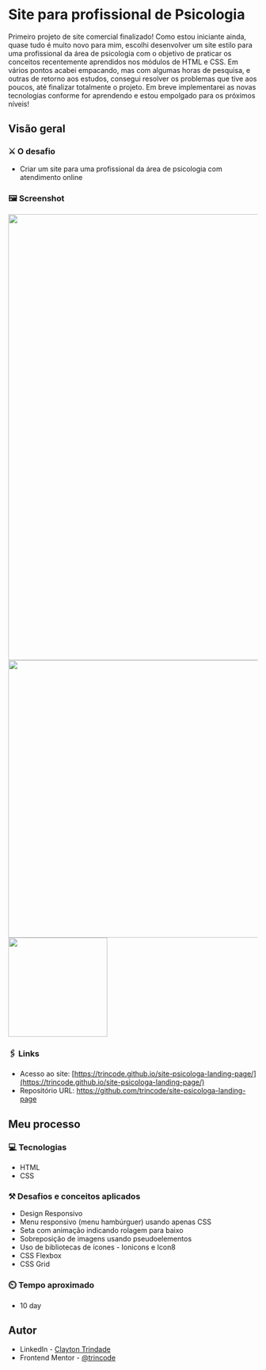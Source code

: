 # Site para profissional de Psicologia

Primeiro projeto de site comercial finalizado! Como estou iniciante ainda, quase tudo é muito novo para mim, escolhi desenvolver um site estilo para uma profissional da área de psicologia com o objetivo de praticar os conceitos recentemente aprendidos nos módulos de HTML e CSS. Em vários pontos acabei empacando, mas com algumas horas de pesquisa, e outras de retorno aos estudos, consegui resolver os problemas que tive aos poucos, até finalizar totalmente o projeto. Em breve implementarei as novas tecnologias conforme for aprendendo e estou empolgado para os próximos níveis!

## Visão geral

### ⚔️ O desafio

- Criar um site para uma profissional da área de psicologia com atendimento online

### 🖼️ Screenshot

  <img src="./src/design/site-ss1.png" width="900"><img src="./src/design/site-ss2.png" width="560">
  <img src="./src/design/site-ss3.png" width="200">


### 🖇️ Links

- Acesso ao site: [https://trincode.github.io/site-psicologa-landing-page/](https://trincode.github.io/site-psicologa-landing-page/)
- Repositório URL: [https://github.com/trincode/site-psicologa-landing-page ](https://github.com/trincode/site-psicologa-landing-page )

## Meu processo

### 💻 Tecnologias

- HTML
- CSS

### ⚒️ Desafios e conceitos aplicados

- Design Responsivo
- Menu responsivo (menu hambúrguer) usando apenas CSS
- Seta com animação indicando rolagem para baixo
- Sobreposição de imagens usando pseudoelementos
- Uso de bibliotecas de ícones - Ionicons e Icon8
- CSS Flexbox
- CSS Grid

### ⏲️ Tempo aproximado

- 10 day

## Autor

- LinkedIn - [Clayton Trindade](https://www.linkedin.com/in/clayton-trindade-93b925329/)
- Frontend Mentor - [@trincode](https://www.frontendmentor.io/profile/trincode)
